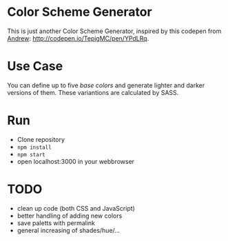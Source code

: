 Color Scheme Generator
======================
This is just another Color Scheme Generator, inspired by this codepen from [Andrew](http://codepen.io/TepigMC/): http://codepen.io/TepigMC/pen/YPdLRq.

Use Case
========
You can define up to five *base colors* and generate lighter and darker versions of them. These variantions are calculated by SASS.

Run
===
* Clone repository
* `npm install`
* `npm start`
* open localhost:3000 in your webbrowser

TODO
====
* clean up code (both CSS and JavaScript)
* better handling of adding new colors
* save paletts with permalink
* general increasing of shades/hue/...


